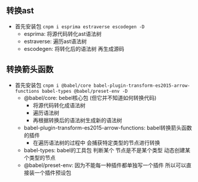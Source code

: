 ## 转换ast
  - 首先安装包 `cnpm i esprima estraverse escodegen -D`
    - esprima: 将源代码转化ast语法树
    - estraverse: 遍历ast语法树
    - escodegen: 将转化后的语法树 再生成源码

## 转换箭头函数
  - 首先安装包 `cnpm i @babel/core babel-plugin-transform-es2015-arrow-functions babel-types @babel/preset-env -D`
    - @babel/core: bebel核心包 (但它并不知道如何转换代码)
      - 将源代码转化成语法树
      - 遍历语法树
      - 再根据转换后的语法树生成新的语法树
    - babel-plugin-transform-es2015-arrow-functions: babel转换箭头函数的插件
      - 在遍历语法树的过程中 会捕获特定类型的节点进行转换
    - babel-types: babel的工具包 判断某个 节点是不是某个类型 动态创建某个类型的节点
    - @babel/preset-env: 因为不能每一种插件都单独写一个插件 所以可以直接装一个插件预设包